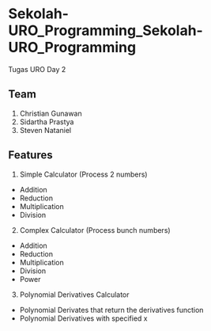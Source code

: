 # Sekolah-URO_Programming_Sekolah-URO_Programming
Tugas URO Day 2

## Team
1. Christian Gunawan
2. Sidartha Prastya
3. Steven Nataniel

## Features 
1. Simple Calculator (Process 2 numbers)
  - Addition
  - Reduction
  - Multiplication
  - Division
2. Complex Calculator (Process bunch numbers)
  - Addition
  - Reduction
  - Multiplication
  - Division
  - Power
3. Polynomial Derivatives Calculator
  - Polynomial Derivates that return the derivatives function
  - Polynomial Derivatives with specified x
